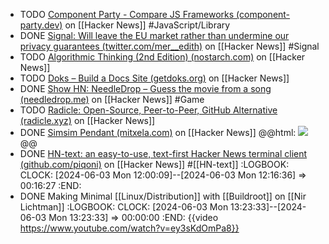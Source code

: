 - TODO [Component Party - Compare JS Frameworks (component-party.dev)](https://news.ycombinator.com/item?id=37166073) on [[Hacker News]] #JavaScript/Library
- DONE [Signal: Will leave the EU market rather than undermine our privacy guarantees (twitter.com/mer__edith)](https://news.ycombinator.com/item?id=40551260) on [[Hacker News]] #Signal
- TODO [Algorithmic Thinking (2nd Edition) (nostarch.com)](https://news.ycombinator.com/item?id=39578007) on [[Hacker News]]
- TODO [Doks – Build a Docs Site (getdoks.org)](https://news.ycombinator.com/item?id=39605670) on [[Hacker News]]
- DONE [Show HN: NeedleDrop – Guess the movie from a song (needledrop.me)](https://news.ycombinator.com/item?id=39604245) on [[Hacker News]] #Game
- TODO [Radicle: Open-Source, Peer-to-Peer, GitHub Alternative (radicle.xyz)](https://news.ycombinator.com/item?id=39600810) on [[Hacker News]]
- DONE [Simsim Pendant (mitxela.com)](https://news.ycombinator.com/item?id=39607300) on [[Hacker News]]
  @@html: <img src="https://mitxela.com/img/uploads/renders/simsim/simsim3.jpg" class="browser-tab" />@@
- DONE [HN-text: an easy-to-use, text-first Hacker News terminal client (github.com/piqoni)](https://news.ycombinator.com/item?id=40556995) on [[Hacker News]] #[[HN-text]]
  :LOGBOOK:
  CLOCK: [2024-06-03 Mon 12:00:09]--[2024-06-03 Mon 12:16:36] =>  00:16:27
  :END:
- DONE Making Minimal [[Linux/Distribution]] with [[Buildroot]] on [[Nir Lichtman]]
  :LOGBOOK:
  CLOCK: [2024-06-03 Mon 13:23:33]--[2024-06-03 Mon 13:23:33] =>  00:00:00
  :END:
  {{video https://www.youtube.com/watch?v=ey3sKdOmPa8}}